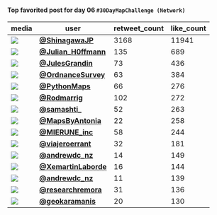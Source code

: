 #### Top favorited post for day 06 `#30DayMapChallenge (Network)`
| media                                                                                         | user                                                                                   |   retweet_count |   like_count |
|-----------------------------------------------------------------------------------------------|----------------------------------------------------------------------------------------|-----------------|--------------|
| ![](https://pbs.twimg.com/media/Fg4MXflakAEURN4.jpg)                                          | **[@ShinagawaJP](https://twitter.com/ShinagawaJP/status/1589226094002962433)**         |            3168 |        11941 |
| ![](https://pbs.twimg.com/ext_tw_video_thumb/1589233014617374721/pu/img/wTJ_oY1CUMKKaliC.jpg) | **[@Julian_H0ffmann](https://twitter.com/Julian_H0ffmann/status/1589233071504883713)** |             135 |          689 |
| ![](https://pbs.twimg.com/media/FgZ3S-IXoAE5HOj.jpg)                                          | **[@JulesGrandin](https://twitter.com/JulesGrandin/status/1589165941035630592)**       |              73 |          436 |
| ![](https://pbs.twimg.com/ext_tw_video_thumb/1589164512988598273/pu/img/m8Kf4CGW0Hta2DJh.jpg) | **[@OrdnanceSurvey](https://twitter.com/OrdnanceSurvey/status/1589165708264472576)**   |              63 |          384 |
| ![](https://pbs.twimg.com/media/FgofVzAXwAg1q32.jpg)                                          | **[@PythonMaps](https://twitter.com/PythonMaps/status/1589309386270334976)**           |              66 |          276 |
| ![](https://pbs.twimg.com/media/Fg6SON4X0AAmv72.jpg)                                          | **[@Rodmarrig](https://twitter.com/Rodmarrig/status/1589368541819547648)**             |             102 |          272 |
| ![](https://pbs.twimg.com/media/Fg3MbtSUAAA4V_C.jpg)                                          | **[@samashti_](https://twitter.com/samashti_/status/1589151241351081984)**             |              52 |          263 |
| ![](https://pbs.twimg.com/media/Fg3mLTJXkAA6BX-.jpg)                                          | **[@MapsByAntonia](https://twitter.com/MapsByAntonia/status/1589179327803187200)**     |              22 |          258 |
| ![](https://pbs.twimg.com/media/Fgt65SqUAAAXRll.jpg)                                          | **[@MIERUNE_inc](https://twitter.com/MIERUNE_inc/status/1589180798187413505)**         |              58 |          244 |
| ![](https://pbs.twimg.com/media/Fg52EC8WQAE7bbk.jpg)                                          | **[@viajeroerrant](https://twitter.com/viajeroerrant/status/1589337751740350464)**     |              32 |          181 |
| ![](https://pbs.twimg.com/media/Fgdl34iUcAEO1b3.jpg)                                          | **[@andrewdc_nz](https://twitter.com/andrewdc_nz/status/1589120390776832000)**         |              14 |          149 |
| ![](https://pbs.twimg.com/media/Fg5LzU_WAAA2dF_.jpg)                                          | **[@XemartinLaborde](https://twitter.com/XemartinLaborde/status/1589291218818977793)** |              16 |          144 |
| ![](https://pbs.twimg.com/media/Fg2pxjDUcAAIMUJ.jpg)                                          | **[@andrewdc_nz](https://twitter.com/andrewdc_nz/status/1589384631702339585)**         |              11 |          139 |
| ![](https://pbs.twimg.com/ext_tw_video_thumb/1589221620387926016/pu/img/nZSSm8CjPhKZ0-b9.jpg) | **[@researchremora](https://twitter.com/researchremora/status/1589221653078163456)**   |              31 |          136 |
| ![](https://pbs.twimg.com/media/Fg5bYtQXgAEHVTi.jpg)                                          | **[@geokaramanis](https://twitter.com/geokaramanis/status/1589308253070299136)**       |              20 |          130 |
 

